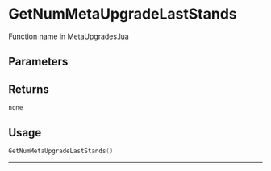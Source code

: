 # GetNumMetaUpgradeLastStands

Function name in MetaUpgrades.lua

## Parameters

## Returns

`none`

## Usage

```lua
GetNumMetaUpgradeLastStands()
```

---
